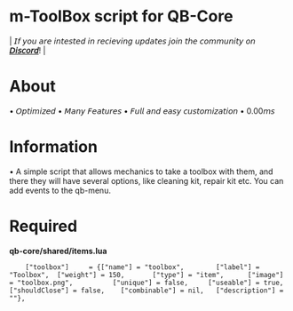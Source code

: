# m-ToolBox script for QB-Core

| 𝘐𝘧 𝘺𝘰𝘶 𝘢𝘳𝘦 𝘪𝘯𝘵𝘦𝘴𝘵𝘦𝘥 𝘪𝘯 𝘳𝘦𝘤𝘪𝘦𝘷𝘪𝘯𝘨 𝘶𝘱𝘥𝘢𝘵𝘦𝘴 𝘫𝘰𝘪𝘯 𝘵𝘩𝘦 𝘤𝘰𝘮𝘮𝘶𝘯𝘪𝘵𝘺 𝘰𝘯 **[𝘋𝘪𝘴𝘤𝘰𝘳𝘥](𝘩𝘵𝘵𝘱𝘴://𝘥𝘪𝘴𝘤𝘰𝘳𝘥.𝘨𝘨/𝘴𝘷𝘮𝘻𝘠𝘦𝘩𝘜8𝘙)**! |

# About
• 𝘖𝘱𝘵𝘪𝘮𝘪𝘻𝘦𝘥
• 𝘔𝘢𝘯𝘺 𝘍𝘦𝘢𝘵𝘶𝘳𝘦𝘴
• 𝘍𝘶𝘭𝘭 𝘢𝘯𝘥 𝘦𝘢𝘴𝘺 𝘤𝘶𝘴𝘵𝘰𝘮𝘪𝘻𝘢𝘵𝘪𝘰𝘯
• 0.00𝘮𝘴

# Information
• A simple script that allows mechanics to take a toolbox with them, and there they will have several options, like cleaning kit, repair kit etc. You can add events to the qb-menu.

# Required
**qb-core/shared/items.lua**
```
	["toolbox"]   	= {["name"] = "toolbox", 		["label"] = "Toolbox", 	["weight"] = 150, 		["type"] = "item", 		["image"] = "toolbox.png", 			["unique"] = false,   	["useable"] = true,    ["shouldClose"] = false,    ["combinable"] = nil,   ["description"] = ""},
```
